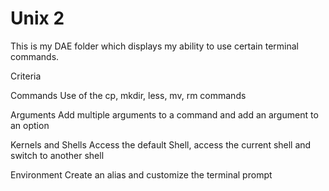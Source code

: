# Unix 2

This is my DAE folder which displays my ability to use certain terminal commands.


Criteria

Commands
Use of the cp, mkdir, less, mv, rm commands

Arguments
Add multiple arguments to a command and add an argument to an option

Kernels and Shells
Access the default Shell, access the current shell and switch to another shell

Environment
Create an alias and customize the terminal prompt